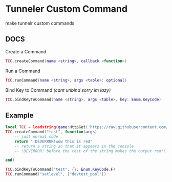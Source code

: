 # Tunneler Custom Command
make tunnelr custom commands

## DOCS

Create a Command
```lua
TCC.createCommand(name <string>, callback <function>)
```

Run a Command
```lua
TCC.runCommand(name <string>, args <table>: optional)
```

Bind Key to Command *(cant unbind sorry im lazy)*
```lua
TCC.bindKeyToCommand(name <string>, args <table>, key: Enum.KeyCode)
```

## Example

```lua
local TCC = loadstring(game:HttpGet('https://raw.githubusercontent.com/TrhRichard/Tunneler-CustomCommand/main/main.lua'))()
TCC.createCommand("test", function(args)
	-- just normal code
	return "!DEVERROR!wow this is red"
	-- return a string so that it appears in the console
	-- !DEVERROR! before the rest of the string makes the output red!!!!!

end)

TCC.bindKeyToCommand("test", {}, Enum.KeyCode.F)
TCC.runCommand("setlevel", {"devtest_pool"})
```
